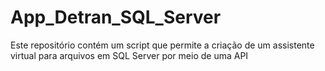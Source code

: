 # App_Detran_SQL_Server
Este repositório contém um script que permite a criação de um assistente virtual para arquivos em SQL Server por meio de uma API
